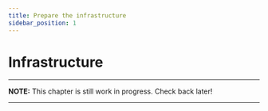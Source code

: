 ```yaml
---
title: Prepare the infrastructure
sidebar_position: 1
---
```


# Infrastructure

---
**NOTE:**
This chapter is still work in progress. Check back later!

---
